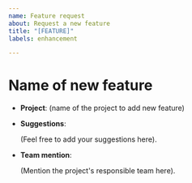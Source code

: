 ```yaml
---
name: Feature request
about: Request a new feature
title: "[FEATURE]"
labels: enhancement

---
```


# Name of new feature

- __Project__: (name of the project to add new feature)

- __Suggestions__:

  (Feel free to add your suggestions here).

- __Team mention__:

  (Mention the project's responsible team here).
